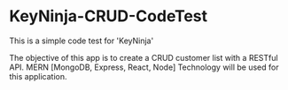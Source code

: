 # KeyNinja-CRUD-CodeTest

This is a simple code test for 'KeyNinja'

The objective of this app is to create a CRUD customer list with a RESTful API. MERN [MongoDB, Express, React, Node] Technology will be used for this application.
